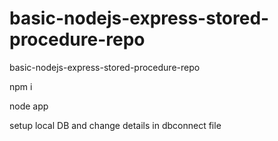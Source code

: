 # basic-nodejs-express-stored-procedure-repo
basic-nodejs-express-stored-procedure-repo

npm i

node app

setup local DB and change details in dbconnect file
